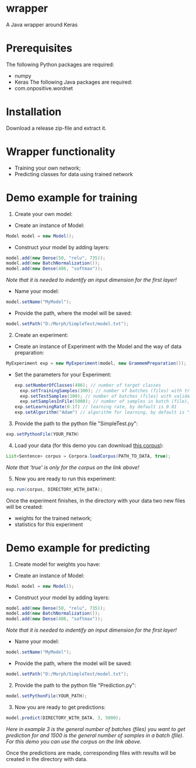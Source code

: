 # wrapper
A Java wrapper around Keras

# Prerequisites
The following Python packages are required:
* numpy
* Keras
The following Java packages are required:
* com.onpositive.wordnet

# Installation
Download a release zip-file and extract it.

# Wrapper functionality
* Training your own network;
* Predicting classes for data using trained network

# Demo example for training
1. Create your own model:
* Create an instance of Model:
```java
Model model = new Model();
```
* Construct your model by adding layers: 
```java
model.add(new Dense(50, "relu", 735));
model.add(new BatchNormalization());
model.add(new Dense(486, "softmax"));
```
*Note that it is needed to indentify an input dimension for the first layer!*
* Name your model: 
```java
model.setName("MyModel");
```
* Provide the path, where the model will be saved: 
```java
model.setPath("D:/Morph/SimpleTest/model.txt");
```
2. Create an experiment:
* Create an instance of Experiment with the Model and the way of data preparation: 
```java
MyExperiment exp = new MyExperiment(model, new GrammemPreparation());
```
* Set the parameters for your Experiment:
  ```java
  exp.setNumberOfClasses(486); // number of target classes
	exp.setTrainingSamples(300); // number of batches (files) with training samples
	exp.setTestSamples(100); // number of batches (files) with validation samples
	exp.setSamplesInFile(5000); // number of samples in batch (file), by default is 1000
  exp.setLearningRate(0.1f) // learning rate, by default is 0.01
  exp.setAlgorithm("Adam") // algorithm for learning, by default is "SGD"
  ```
3. Provide the path to the python file "SimpleTest.py":
```java
exp.setPythonFile(YOUR_PATH)
```
4. Load your data (for this demo you can download [this corpus](https://github.com/dialogue-evaluation/morphoRuEval-2017/blob/master/OpenCorpora_Texts.rar)):
```java
List<Sentence> corpus = Corpora.loadCorpus(PATH_TO_DATA, true);
```
*Note that 'true' is only for the corpus on the link above!*

5. Now you are ready to run this experiment:
```java
exp.run(corpus, DIRECTORY_WITH_DATA);
```
Once the experiment finishes, in the directory with your data two new files will be created:
  * weights for the trained network;
  * statistics for this experiment
  
# Demo example for predicting
1. Create model for weights you have:
* Create an instance of Model:
```java
Model model = new Model();
```
* Construct your model by adding layers: 
```java
model.add(new Dense(50, "relu", 735));
model.add(new BatchNormalization());
model.add(new Dense(486, "softmax"));
```
*Note that it is needed to indentify an input dimension for the first layer!*
* Name your model: 
```java
model.setName("MyModel");
```
* Provide the path, where the model will be saved: 
```java
model.setPath("D:/Morph/SimpleTest/model.txt");
```
2. Provide the path to the python file "Prediction.py":
```java
model.setPythonFile(YOUR_PATH);
```
3. Now you are ready to get predictions:
```java
model.predict(DIRECTORY_WITH_DATA, 3, 5000);
```
*Here in example 3 is the general number of batches (files) you want to get prediction for and 1500 is the general number of samples in a batch (file).
For this demo you can use the corpus on the link above.*

Once the predictions are made, corresponding files with results will be created in the directory with data.



